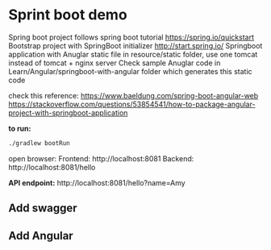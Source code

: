 # Sprint boot demo

Spring boot project follows spring boot tutorial https://spring.io/quickstart
Bootstrap project with SpringBoot initializer http://start.spring.io/
Springboot application with Anuglar static file in resource/static folder, use one tomcat instead of tomcat + nginx server
Check sample Anuglar code in Learn/Angular/springboot-with-angular folder which generates this static code

check this reference:
https://www.baeldung.com/spring-boot-angular-web
https://stackoverflow.com/questions/53854541/how-to-package-angular-project-with-springboot-application

**to run:**

```bash
./gradlew bootRun
```

open browser:
Frontend: http://localhost:8081
Backend: http://localhost:8081/hello


**API endpoint:**
http://localhost:8081/hello?name=Amy




## Add swagger

## Add Angular


